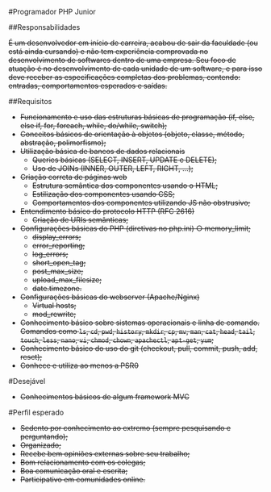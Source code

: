 #Programador PHP Junior

##Responsabilidades

~~É um desenvolvedor em início de carreira, acabou de sair da faculdade (ou está ainda cursando) e não tem experiência comprovada no desenvolvimento de softwares dentro de uma empresa.
Seu foco de atuação é no desenvolvimento de cada unidade de um software, e para isso deve receber as especificações completas dos problemas, contendo: entradas, comportamentos esperados e saídas.~~

##Requisitos

- ~~Funcionamento e uso das estruturas básicas de programação (if, else, else if, for, foreach, while, do/while, switch);~~
- ~~Conceitos básicos de orientação à objetos (objeto, classe, método, abstração, polimorfismo);~~
- ~~Utilização básica de bancos de dados relacionais~~
	- ~~Queries básicas (SELECT, INSERT, UPDATE e DELETE);~~
	- ~~Uso de JOINs (INNER, OUTER, LEFT, RIGHT, ...);~~
- ~~Criação correta de páginas web~~
	- ~~Estrutura semântica dos componentes usando o HTML;~~
	- ~~Estilização dos componentes usando CSS;~~
	- ~~Comportamentos dos componentes utilizando JS não obstrusivo;~~
- ~~Entendimento básico do protocolo HTTP (RFC 2616)~~
	- ~~Criação de URIs semânticas;~~
- ~~Configurações básicas do PHP (diretivas no php.ini) ○ memory_limit;~~
	- ~~display_errors;~~
	- ~~error_reporting;~~
	- ~~log_errors;~~
	- ~~short_open_tag;~~
	- ~~post_max_size;~~
	- ~~upload_max_filesize;~~
	- ~~date.timezone.~~
- ~~Configurações básicas do webserver (Apache/Nginx)~~
	- ~~Virtual hosts;~~
	- ~~mod_rewrite;~~
- ~~Conhecimento básico sobre sistemas operacionais e linha de comando. Comandos como `ls`, `cd`, `pwd`, `history`, `mkdir`, `cp`, `mv`, `man`, `cat`, `head`, `tail`, `touch`, `less`, `nano`, `vi`, `chmod`, `chown`, `apachectl`, `apt-get`, `yum`;~~
- ~~Conhecimento básico do uso do git (checkout, pull, commit, push, add, reset);~~
- ~~Conhece e utiliza ao menos a PSR­0~~

#Desejável

- ~~Conhecimentos básicos de algum framework MVC~~

#Perfil esperado

- ~~Sedento por conhecimento ao extremo (sempre pesquisando e perguntando);~~
- ~~Organizado;~~
- ~~Recebe bem opiniões externas sobre seu trabalho;~~
- ~~Bom relacionamento com os colegas;~~
- ~~Boa comunicação oral e escrita;~~
- ~~Participativo em comunidades online.~~
